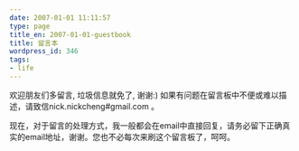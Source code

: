 ```yaml
---
date: 2007-01-01 11:11:57
type: page
title_en: 2007-01-01-guestbook
title: 留言本
wordpress_id: 346
tags:
- life
---
```


欢迎朋友们多留言, 垃圾信息就免了, 谢谢:) 如果有问题在留言板中不便或难以描述，请致信nick.nickcheng#gmail.com 。

现在，对于留言的处理方式，我一般都会在email中直接回复，请务必留下正确真实的email地址，谢谢。您也不必每次来刷这个留言板了，呵呵。

